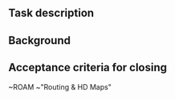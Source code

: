 ## Task description
<!--
Describe the task that needs to be done. Try to answer:
- Why does this need to be done?  What is the problem? How does it currently work?
- What will change? What needs to be done?
- Why will this task solve the problem?
-->

## Background
<!---
Provide some background to doing the task.
This section is optional and its content depends on the task.
Possible questions are:
- What other services or projects will someone need to know about?
- What existing work has already been started?
- What is the use-case or business reason?
-->

## Acceptance criteria for closing
<!---
This ticket is ready to close when:
- [Fill in acceptance criteria]
- [...]

see https://gitlab.mobilityservices.io/am/roam/routing/blob/master/team_agreements/definition_of_ready.md#acceptance-criteria for more info
-->

<!---
Issue is ready when:

- All fields above are filled out
- Has weight estimation

see https://gitlab.mobilityservices.io/am/roam/routing/blob/master/team_agreements/definition_of_ready.md for more info
-->

~ROAM ~"Routing & HD Maps"